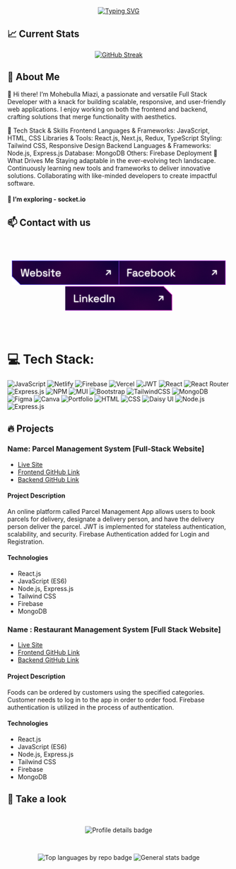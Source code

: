




<p align="center">
  <a href="https://www.facebook.com/Itssafimiazi">
    <img src="https://readme-typing-svg.demolab.com?font=Fira+Code&size=24&pause=1000&center=true&vCenter=true&width=435&lines=Frontend+Developer;React.js+Aficionado;Tailwind+CSS+Connoisseur" alt="Typing SVG" fill="#7A109C" />
  </a>
</p>




## :chart_with_upwards_trend: Current Stats

<div align="center">

[![GitHub Streak](https://github-readme-streak-stats.herokuapp.com?user=safimiazi&theme=tokyonight)](https://git.io/streak-stats)

</div>

##  💫 About Me 


👋 Hi there! I’m Mohebulla Miazi, a passionate and versatile Full Stack Developer with a knack for building scalable, responsive, and user-friendly web applications. I enjoy working on both the frontend and backend, crafting solutions that merge functionality with aesthetics.

🌟 Tech Stack & Skills
Frontend
Languages & Frameworks: JavaScript, HTML, CSS
Libraries & Tools: React.js, Next.js, Redux, TypeScript
Styling: Tailwind CSS, Responsive Design
Backend
Languages & Frameworks: Node.js, Express.js
Database: MongoDB
Others: Firebase Deployment
🚀 What Drives Me
Staying adaptable in the ever-evolving tech landscape.
Continuously learning new tools and frameworks to deliver innovative solutions.
Collaborating with like-minded developers to create impactful software.

 #### 🌱 I’m exploring - socket.io


## :mailbox: Contact with us

<br/>
<br/>

***<p align="center"> [<img height="55" src="https://raw.githubusercontent.com/ProgrammingHero1/ProgrammingHero1/main/image/website.png">](https://assignment-11-6268f.web.app)[<img height="55" src="https://raw.githubusercontent.com/ProgrammingHero1/ProgrammingHero1/main/image/facebook.png">](https://www.facebook.com/Itssafimiazi)[<img height="55" src="https://raw.githubusercontent.com/ProgrammingHero1/ProgrammingHero1/main/image/linkedin.png">](https://www.linkedin.com/in/mohebulla-miazi-68631624b/) </p>***

<br/>
<br/>

 # 💻 Tech Stack:

 ![JavaScript](https://img.shields.io/badge/javascript-%23323330.svg?style=flat-square&logo=javascript&logoColor=%23F7DF1E)  ![Netlify](https://img.shields.io/badge/netlify-%23000000.svg?style=flat-square&logo=netlify&logoColor=#00C7B7) ![Firebase](https://img.shields.io/badge/firebase-%23039BE5.svg?style=flat-square&logo=firebase) ![Vercel](https://img.shields.io/badge/vercel-%23000000.svg?style=flat-square&logo=vercel&logoColor=white) ![JWT](https://img.shields.io/badge/JWT-black?style=flat-square&logo=JSON%20web%20tokens)  ![React](https://img.shields.io/badge/react-%2320232a.svg?style=flat-square&logo=react&logoColor=%2361DAFB) ![React Router](https://img.shields.io/badge/React_Router-CA4245?style=flat-square&logo=react-router&logoColor=white) ![Express.js](https://img.shields.io/badge/express.js-%23404d59.svg?style=flat-square&logo=express&logoColor=%2361DAFB) ![NPM](https://img.shields.io/badge/NPM-%23000000.svg?style=flat-square&logo=npm&logoColor=white) ![MUI](https://img.shields.io/badge/MUI-%230081CB.svg?style=flat-square&logo=material-ui&logoColor=white) ![Bootstrap](https://img.shields.io/badge/bootstrap-%23563D7C.svg?style=flat-square&logo=bootstrap&logoColor=white) ![TailwindCSS](https://img.shields.io/badge/tailwindcss-%2338B2AC.svg?style=flat-square&logo=tailwind-css&logoColor=white) ![MongoDB](https://img.shields.io/badge/MongoDB-%234ea94b.svg?style=flat-square&logo=mongodb&logoColor=white)  ![Figma](https://img.shields.io/badge/figma-%23F24E1E.svg?style=flat-square&logo=figma&logoColor=white) ![Canva](https://img.shields.io/badge/Canva-%2300C4CC.svg?style=flat-square&logo=Canva&logoColor=white)  ![Portfolio](https://img.shields.io/badge/Portfolio-%23000000.svg?style=flat-square&logo=firefox&logoColor=#FF7139) 
![HTML](https://img.shields.io/badge/HTML5-%23E34F26.svg?style=flat-square&logo=html5&logoColor=white)
![CSS](https://img.shields.io/badge/CSS3-%231572B6.svg?style=flat-square&logo=css3&logoColor=white)
![Daisy UI](https://img.shields.io/badge/Daisy_UI-%233FB755.svg?style=flat-square&logo=laravel&logoColor=white)
![Node.js](https://img.shields.io/badge/Node.js-%2343853D.svg?style=flat-square&logo=node.js&logoColor=white)
![Express.js](https://img.shields.io/badge/Express.js-%23404d59.svg?style=flat-square&logo=express&logoColor=61DAFB)



 ##  🔥 Projects

 ### Name: Parcel Management System [Full-Stack Website]

- [Live Site](https://assignment-12-60e51.web.app/)
- [Frontend GitHub Link](https://github.com/safimiazi/assignment-12-parcel-managment-client)
- [Backend GitHub Link](https://github.com/safimiazi/assignment-12-parcel-managment-server)

#### Project Description

An online platform called Parcel Management App allows users to book parcels for delivery, designate a delivery person, and have the delivery person deliver the parcel. JWT is implemented for stateless authentication, scalability, and security. Firebase Authentication added for Login and Registration.

#### Technologies

- React.js
- JavaScript (ES6)
- Node.js, Express.js
- Tailwind CSS
- Firebase
- MongoDB

 ### Name : Restaurant Management System [Full Stack Website]

 - [Live Site](https://assignment-11-6268f.web.app/)
- [Frontend GitHub Link](https://github.com/safimiazi/assignment-11-restaurant-managment-client)
- [Backend GitHub Link](https://github.com/safimiazi/assignment-11-restaurant-managment-server)

#### Project Description

Foods can be ordered by customers using the specified categories.
Customer needs to log in to the app in order to order food.
Firebase authentication is utilized in the process of authentication.

#### Technologies
- React.js 
- JavaScript (ES6) 
- Node.js, Express.js 
- Tailwind CSS 
- Firebase
- MongoDB



## 👀 Take a look
<br />
<p align="center">
  <img src="http://github-profile-summary-cards.vercel.app/api/cards/profile-details?username=safimiazi&theme=tokyonight" alt="Profile details badge"/>
</p>
<br>

<p align="center">
  <img src="http://github-profile-summary-cards.vercel.app/api/cards/repos-per-language?username=safimiazi&theme=tokyonight" alt="Top languages by repo badge"/>
  <img src="http://github-profile-summary-cards.vercel.app/api/cards/stats?username=safimiazi&theme=tokyonight" alt="General stats badge"/>
</p>

<br>


